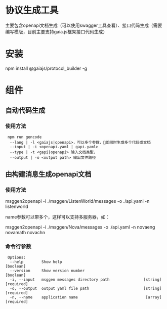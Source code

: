 # 协议生成工具
主要包含openapi文档生成（可以使用swagger工具查看）、接口代码生成（需要编写模版，目前主要支持gaia.js框架接口代码生成）

# 安装
 npm install @gaiajs/protocol_builder -g

# 组件

## 自动代码生成

### 使用方法
```
 npm run gencode
  --lang | -l <gaiajs|openapi>，可以多个参数，即同时生成多个代码或文档
  --input | -i <openapi.yaml | gapi.yaml>
  --type | -t <gapi|openapi> 输入文档类型，
  --output | -o <output path> 输出文件路径
```

## 由构建消息生成openapi文档

### 使用方法
 msggen2openapi -i ./msggen/ListenWorld/messages -o ./api.yaml -n listenworld

 name参数可以带多个，这样可以支持多服务器，如：

 msggen2openapi -i ./msggen/Nova/messages -o ./api.yaml -n novaeng novamath novachn

### 命令行参数

```
 Options:
  --help        Show help                                              [boolean]
  --version     Show version number                                    [boolean]
  -i, --input   msggen messages directory path               [string] [required]
  -o, --output  output yaml file path                        [string] [required]
  -n, --name    application name                              [array] [required]
```